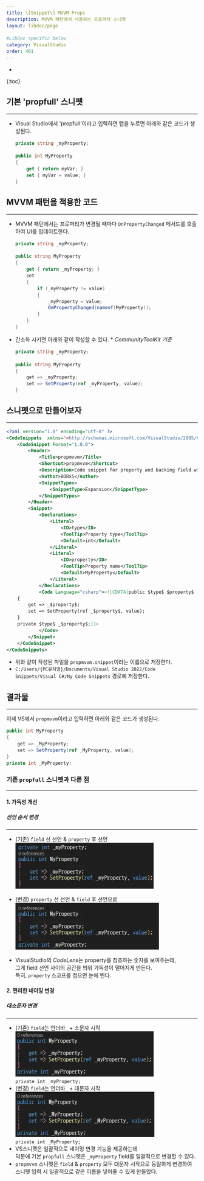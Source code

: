 ```yaml
---
title: \[Snippet\] MVVM Props
description: MVVM 패턴에서 사용하는 프로퍼티 스니펫 
layout: libdoc/page

#LibDoc specific below
category: VisualStudio
order: 401
---
```

* 
{:toc}

## 기본 'propfull' 스니펫
---
* Visual Studio에서 'propfull'이라고 입력하면 탭을 누르면 아래와 같은 코드가 생성된다.
    ```csharp
    private string _myProperty;

    public int MyProperty
    {
        get { return myVar; }
        set { myVar = value; }
    }
    ```
 ## MVVM 패턴을 적용한 코드
 ---
 * MVVM 패턴에서는 프로퍼티가 변경될 때마다 `OnPropertyChanged` 메서드를 호출하여 UI를 업데이트한다.
    ```csharp
    private string _myProperty;

    public string MyProperty
    {
        get { return _myProperty; }
        set
        {
            if (_myProperty != value)
            {
                _myProperty = value;
                OnPropertyChanged(nameof(MyProperty));
            }
        }
    }
    ```
* 간소화 시키면 아래와 같이 작성할 수 있다. * *CommunityToolKit 기준*
    ```csharp
    private string _myProperty;

    public string MyProperty
    {
        get => _myProperty;
        set => SetProperty(ref _myProperty, value);
    }
    ```
## 스니펫으로 만들어보자
---
```xml
<?xml version="1.0" encoding="utf-8" ?>
<CodeSnippets  xmlns="<http://schemas.microsoft.com/VisualStudio/2005/CodeSnippet>">
	<CodeSnippet Format="1.0.0">
		<Header>
			<Title>propmvvm</Title>
			<Shortcut>propmvvm</Shortcut>
			<Description>Code snippet for property and backing field with mvvm pattern</Description>
			<Author>BOBx5</Author>
			<SnippetTypes>
				<SnippetType>Expansion</SnippetType>
			</SnippetTypes>
		</Header>
		<Snippet>
			<Declarations>
				<Literal>
					<ID>type</ID>
					<ToolTip>Property type</ToolTip>
					<Default>int</Default>
				</Literal>
				<Literal>
					<ID>property</ID>
					<ToolTip>Property name</ToolTip>
					<Default>MyProperty</Default>
				</Literal>
			</Declarations>
			<Code Language="csharp"><![CDATA[public $type$ $property$
	{
		get => _$property$;
		set => SetProperty(ref _$property$, value);
	}
	private $type$ _$property$;]]>
			</Code>
		</Snippet>
	</CodeSnippet>
</CodeSnippets>
```
* 위와 같이 작성된 파일을 `propmvvm.snippet`이라는 이름으로 저장한다.
* `C:/Users/{PC유저명}/Documents/Visual Studio 2022/Code Snippets/Visual C#/My Code Snippets` 경로에 저장한다.
  
## 결과물
---
이제 VS에서 `propmvvm`이라고 입력하면 아래와 같은 코드가 생성된다.
```csharp
public int MyProperty
{
    get => _MyProperty;
    set => SetProperty(ref _MyProperty, value);
}
private int _MyProperty;
```
### 기존 `propfull` 스니펫과 다른 점
--- 
#### 1. 가독성 개선
##### 선언 순서 변경
---
 * (기존) `field` 선 선언 & `property` 후 선언
 ![](/assets/visualStudio/VisualStudio_401_MvvmProps_Snippet/VisualStudio_401_MvvmProps_Snippet_1.webp)

 * (변경) `property` 선 선언 & `field` 후 선언으로 
 ![](/assets/visualStudio/VisualStudio_401_MvvmProps_Snippet/VisualStudio_401_MvvmProps_Snippet_2.webp)

 * VisualStudio의 *CodeLens*는 property를 참조하는 숫자를 보여주는데, <br/>
  그게 field 선언 사이의 공간을 띄워 가독성이 떨어지게 만든다.<br/>
  특히, `property` 스코프를 접으면 눈에 띈다.

 #### 2. 편리한 네이밍 변경
 ##### 대소문자 변경
 ---
* (기존) `field`는 언더바`_` + 소문자 시작
 ![](/assets/visualStudio/VisualStudio_401_MvvmProps_Snippet/VisualStudio_401_MvvmProps_Snippet_3.webp)<br/>
  `private int _myProperty;`
* (변경) `field`는 언더바`_` + 대문자 시작
 ![](/assets/visualStudio/VisualStudio_401_MvvmProps_Snippet/VisualStudio_401_MvvmProps_Snippet_4.webp)<br/>
 `private int _MyProperty;`
* VS스니펫은 일괄적으로 네이밍 변경 기능을 제공하는데<br/>
  덕분에 기본 `propfull` 스니펫은 `_myProperty` field를 일괄적으로 변경할 수 있다.
* `propmvvm` 스니펫은 `field` & `property` 모두 대문자 시작으로 동일하게 변경하여 스니펫 입력 시 일괄적으로 같은 이름을 넣어줄 수 있게 만들었다.



